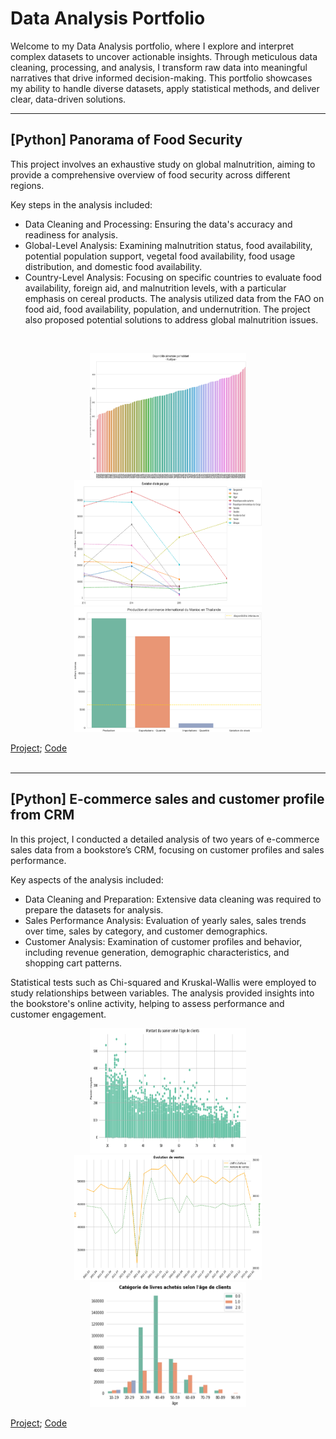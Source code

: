 # Data Analysis Portfolio
Welcome to my Data Analysis portfolio, where I explore and interpret complex datasets to uncover actionable insights. Through meticulous data cleaning, processing, and analysis, I transform raw data into meaningful narratives that drive informed decision-making. This portfolio showcases my ability to handle diverse datasets, apply statistical methods, and deliver clear, data-driven solutions.

----------
## [Python] Panorama of Food Security

This project involves an exhaustive study on global malnutrition, aiming to provide a comprehensive overview of food security across different regions.

Key steps in the analysis included:
- Data Cleaning and Processing: Ensuring the data's accuracy and readiness for analysis.
- Global-Level Analysis: Examining malnutrition status, food availability, potential population support, vegetal food availability, food usage distribution, and domestic food availability.
- Country-Level Analysis: Focusing on specific countries to evaluate food availability, foreign aid, and malnutrition levels, with a particular emphasis on cereal products.
The analysis utilized data from the FAO on food aid, food availability, population, and undernutrition. The project also proposed potential solutions to address global malnutrition issues.
<br/>

<p align="center">
  <img src="https://github.com/haejiyun/Data-Analysis/blob/main/Panorama%20of%20Food%20Security/dispo.png" width="250" height="200">
  <img src="https://github.com/haejiyun/Data-Analysis/blob/main/Panorama%20of%20Food%20Security/aid.png" width="300" height="200">
  <img src="https://github.com/haejiyun/Data-Analysis/blob/main/Panorama%20of%20Food%20Security/thailande.png" width="300" height="200">
<p/>

<a href="https://github.com/haejiyun/Data-Analysis/blob/main/Panorama%20of%20Food%20Security/panorama_malnutrition.pdf">Project</a>; <a href="https://github.com/haejiyun/Data-Analysis/blob/main/Panorama%20of%20Food%20Security/panorama_malnutrition.ipynb">Code</a><br/>
<br/>

----------
## [Python] E-commerce sales and customer profile from CRM

In this project, I conducted a detailed analysis of two years of e-commerce sales data from a bookstore’s CRM, focusing on customer profiles and sales performance.

Key aspects of the analysis included:
- Data Cleaning and Preparation: Extensive data cleaning was required to prepare the datasets for analysis.
- Sales Performance Analysis: Evaluation of yearly sales, sales trends over time, sales by category, and customer demographics.
- Customer Analysis: Examination of customer profiles and behavior, including revenue generation, demographic characteristics, and shopping cart patterns.

Statistical tests such as Chi-squared and Kruskal-Wallis were employed to study relationships between variables. The analysis provided insights into the bookstore's online activity, helping to assess performance and customer engagement.<br/>

<p align="center">
  <img src="https://github.com/haejiyun/Data-Analysis/blob/main/E-commerce%20sales%20and%20customer%20profile/panier.png" width="250" height="200">
  <img src="https://github.com/haejiyun/Data-Analysis/blob/main/E-commerce%20sales%20and%20customer%20profile/ca.png" width="300" height="200">
  <img src="https://github.com/haejiyun/Data-Analysis/blob/main/E-commerce%20sales%20and%20customer%20profile/category.png" width="250" height="200">
<p/>

<a href="https://github.com/haejiyun/Data-Analysis/blob/main/E-commerce%20sales%20and%20customer%20profile/analyse_ventes.pdf">Project</a>; <a href="https://github.com/haejiyun/Data-Analysis/blob/main/E-commerce%20sales%20and%20customer%20profile/analyse_de_vente.ipynb">Code</a><br/>
<br/>




